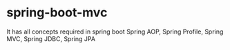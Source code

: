 # spring-boot-mvc
It has all concepts required in spring boot
Spring AOP, Spring Profile, Spring MVC, Spring JDBC, Spring JPA
